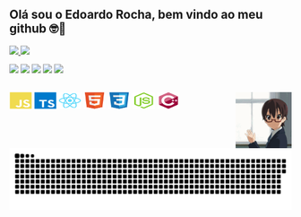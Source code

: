 

## Olá sou o Edoardo Rocha, bem vindo ao meu github 🤓🖖


<div>
  <a href="https://github.com/EdoardoRocha">
  <img height="180em" src="https://github-readme-stats.vercel.app/api?username=EdoardoRocha&show_icons=true&theme=dark&include_all_commits=true&count_private=true"/> 
   <img height="180em" src="https://github-readme-stats.vercel.app/api/top-langs/?username=EdoardoRocha&layout=compact&langs_count=7&theme=dracula"/>
</div>

[<img src="https://img.shields.io/badge/twitter-%231DA1F2.svg?&style=for-the-badge&logo=twitter&logoColor=white" />](https://twitter.com/USERNAME) [<img src="https://img.shields.io/badge/medium-%2312100E.svg?&style=for-the-badge&logo=medium&logoColor=white" />](https://medium.com/USERNAME)  [<img src="https://img.shields.io/badge/linkedin-%230077B5.svg?&style=for-the-badge&logo=linkedin&logoColor=white" />](https://www.linkedin.com/in/edoardo-rocha-179b8b217/) [<img src = "https://img.shields.io/badge/instagram-%23E4405F.svg?&style=for-the-badge&logo=instagram&logoColor=white">](https://www.instagram.com/dorado.ata/) [<img src = "https://img.shields.io/badge/facebook-%231877F2.svg?&style=for-the-badge&logo=facebook&logoColor=white">](https://www.facebook.com/USERNAME)

<div style="display: inline_block"><br>
  <img align="center" alt="Rafa-Js" height="30" width="40" src="https://raw.githubusercontent.com/devicons/devicon/master/icons/javascript/javascript-plain.svg">
  <img align="center" alt="Rafa-Ts" height="30" width="40" src="https://raw.githubusercontent.com/devicons/devicon/master/icons/typescript/typescript-plain.svg">
  <img align="center" alt="Rafa-React" height="30" width="40" src="https://raw.githubusercontent.com/devicons/devicon/master/icons/react/react-original.svg">
  <img align="center" alt="Rafa-HTML" height="30" width="40" src="https://raw.githubusercontent.com/devicons/devicon/master/icons/html5/html5-original.svg">
  <img align="center" alt="Rafa-CSS" height="30" width="40" src="https://raw.githubusercontent.com/devicons/devicon/master/icons/css3/css3-original.svg">
  <img align="center" alt="Dudu-node" height="30" width="40" src="src/assets/nodejs-original-.svg">
  <img align="center" alt="Dudu-Cplusplus" height="30" width="40" src="src/assets/cplusplus-original.svg">
  <img align="right" alt="Dudu-anime" src="src/assets/gifgithubprofile.gif">
</div>
  
  ##


![Snake animation](https://github.com/EdoardoRocha/EdoardoRocha/blob/output/github-contribution-grid-snake.svg)
 
